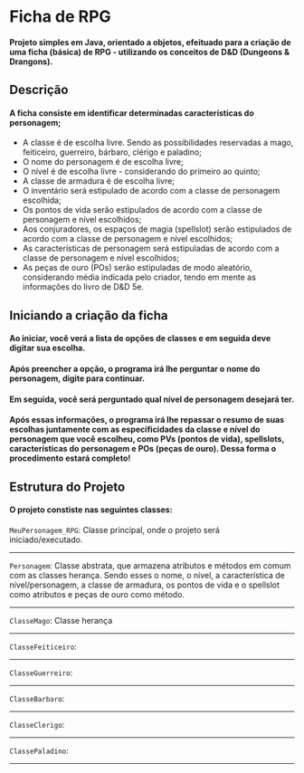 # Ficha de RPG
#### Projeto simples em Java, orientado a objetos, efeituado para a criação de uma ficha (básica) de RPG - utilizando os conceitos de D&D (Dungeons & Drangons).

## Descrição
#### A ficha consiste em identificar determinadas características do personagem;
* A classe é de escolha livre. Sendo as possibilidades reservadas a mago, feiticeiro, guerreiro, bárbaro, clérigo e paladino;
* O nome do personagem é de escolha livre;
* O nível é de escolha livre - considerando do primeiro ao quinto;
* A classe de armadura é de escolha livre;
* O inventário será estipulado de acordo com a classe de personagem escolhida;
* Os pontos de vida serão estipulados de acordo com a classe de personagem e nível escolhidos;
* Aos conjuradores, os espaços de magia (spellslot) serão estipulados de acordo com a classe de personagem e nível escolhidos;
* As características de personagem será estipuladas de acordo com a classe de personagem e nível escolhidos;
* As peças de ouro (POs) serão estipuladas de modo aleatório, considerando média indicada pelo criador, tendo em mente as informações do livro de D&D 5e.

## Iniciando a criação da ficha
#### Ao iniciar, você verá a lista de opções de classes e em seguida deve digitar sua escolha.
#### Após preencher a opção, o programa irá lhe perguntar o nome do personagem, digite para continuar.
#### Em seguida, você será perguntado qual nível de personagem desejará ter.
#### Após essas informações, o programa irá lhe repassar o resumo de suas escolhas juntamente com as especificidades da classe e nível do personagem que você escolheu, como PVs (pontos de vida), spellslots, características do personagem e POs (peças de ouro). Dessa forma o procedimento estará completo!

## Estrutura do Projeto
#### O projeto constiste nas seguintes classes:

``` MeuPersonagem_RPG ```: Classe principal, onde o projeto será iniciado/executado. 

---
```Personagem```: Classe abstrata, que armazena atributos e métodos em comum com as classes herança. Sendo esses o nome, o nível, a característica de nível/personagem, a classe de armadura, os pontos de vida e o spellslot como atributos e peças de ouro como método.

---
```ClasseMago```: Classe herança

---
```ClasseFeiticeiro```: 

---
```ClasseGuerreiro```: 

---
```ClasseBarbaro```: 

---
```ClasseClerigo```: 

---
```ClassePaladino```: 

---

